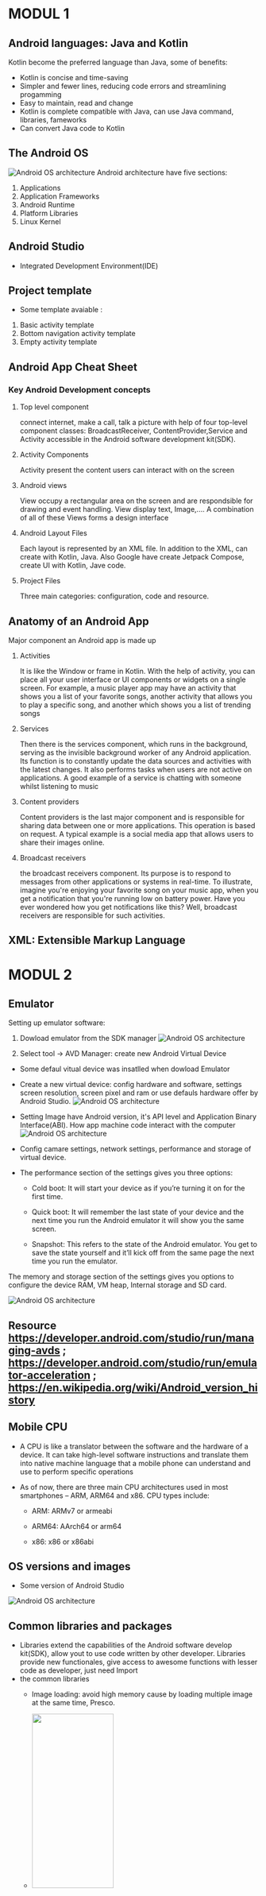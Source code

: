 # **MODUL 1**
## **Android languages: Java and Kotlin**
Kotlin become the preferred language than Java, some of benefits:
- Kotlin is concise and time-saving 
- Simpler and fewer lines, reducing code errors and streamlining progamming
- Easy to maintain, read and change
- Kotlin is complete compatible with Java, can use Java command, libraries, fameworks
- Can convert Java code to Kotlin
## **The Android OS**
![Android OS architecture](./image/AndroidOSarchitecture.PNG)
Android architecture have five sections:
1. Applications
2. Application Frameworks
3. Android Runtime
4. Platform Libraries
5. Linux Kernel

## **Android Studio** 
- Integrated Development Environment(IDE)
## **Project template**
- Some template avaiable : 
1. Basic activity template
2. Bottom navigation activity template
3. Empty activity template
 ## **Android App Cheat Sheet**
 ### Key Android Development concepts
 1. Top level component 
 
    connect internet, make a call, talk a picture with help of four top-level component classes: BroadcastReceiver, ContentProvider,Service and Activity accessible in the Android software development kit(SDK).
 2. Activity Components
    
    Activity present the content users can interact with on the screen
 3. Android views

    View occupy a rectangular area on the screen and are respondsible for drawing and event handling. View display text, Image,.... A combination of all of these Views forms a design interface     
 4. Android Layout Files

    Each layout is represented by an XML file. In addition to the XML, can create with Kotlin, Java. Also Google have create Jetpack Compose, create UI with Kotlin, Jave code.
 5. Project Files

    Three main categories: configuration, code and resource.
## **Anatomy of an Android App**
 Major component an Android app is made up
1. Activities
    
    It is like the Window or frame in Kotlin. With the help of activity, you can place all your user interface or UI components or widgets on a single screen. For example, a music player app may have an activity that shows you a list of your favorite songs, another activity that allows you to play a specific song, and another which shows you a list of trending songs
2. Services

    Then there is the services component, which runs in the background, serving as the invisible background worker of any Android application. Its function is to constantly update the data sources and activities with the latest changes. It also performs tasks when users are not active on applications. A good example of a service is chatting with someone whilst listening to music
3. Content providers
    
    Content providers is the last major component and is responsible for sharing data between one or more applications. This operation is based on request. A typical example is a social media app that allows users to share their images online.   
4. Broadcast receivers

    the broadcast receivers component. Its purpose is to respond to messages from other applications or systems in real-time. To illustrate, imagine you're enjoying your favorite song on your music app, when you get a notification that you're running low on battery power. Have you ever wondered how you get notifications like this? Well, broadcast receivers are responsible for such activities.
## **XML: Extensible Markup Language**


# **MODUL 2**
## **Emulator**
Setting up emulator software:
1. Dowload emulator from the SDK manager 
    ![Android OS architecture](./image/installEmulator.PNG)  
 

2. Select tool -> AVD Manager: create new Android Virtual Device
- Some defaul vitual device was insatlled when dowload Emulator
- Create a new virtual device: config hardware and software, settings screen resolution, screen pixel and ram or use defauls hardware offer by Android Studio.
![Android OS architecture](./image/deviceDefaulAndroidStudioOffer.PNG)

- Setting Image have Android version, it's API level and Application Binary Interface(ABI). How app machine code interact with the computer 
![Android OS architecture](./image/SettingImageAndroidversionforEmulator.PNG)
- Config camare settings, network settings, performance and storage of virtual device.
- The performance section of the settings gives you three options:

    + Cold boot: It will start your device as if you’re turning it on for the first time.

    + Quick boot: It will remember the last state of your device and the next time you run the Android emulator it will show you the same screen.

    + Snapshot: This refers to the state of the Android emulator. You get to save the state yourself and it’ll kick off from the same page the next time you run the emulator.

The memory and storage section of the settings gives you options to configure the device RAM, VM heap, Internal storage and SD card.

![Android OS architecture](./image/ConfigHardwareEmulator.PNG)
 ## Resource https://developer.android.com/studio/run/managing-avds ; https://developer.android.com/studio/run/emulator-acceleration ; https://en.wikipedia.org/wiki/Android_version_history
## **Mobile CPU**
- A CPU is like a translator between the software and the hardware of a device. It can take high-level software instructions and translate them into native machine language that a mobile phone can understand and use to perform specific operations
- As of now, there are three main CPU architectures used in most smartphones – ARM, ARM64 and x86. CPU types include:

    - ARM: ARMv7 or armeabi

    - ARM64: AArch64 or arm64

    - x86: x86 or x86abi
## **OS versions and images**
- Some version of Android Studio

![Android OS architecture](./image/SomeAndroidVesion.PNG)

## **Common libraries and packages**
- Libraries extend the capabilities of the Android software develop kit(SDK), allow yout to use code written by other developer. Libraries provide new functionales, give access to awesome functions with lesser code as developer, just need Import
- the common libraries
    + Image loading: avoid high memory cause by loading multiple image at the same time, Presco.
    + <img src="./image/ImageLoadingLibFresco.PNG"  width="60%" height="30%">

    + Videos: Displaying videos is usually a daunting task for developers during development. Without the use of a library, the processes and details to take care of can be too numerous to handle, ExoPlayer.
    + <img src="./image/VideoLibExoplayer.PNG"  width="60%" height="30%">

    + Networking:Nowadays, virtually every mobile app needs some sort of network communication to perform one function or another. Fortunately, there are incredible networking libraries available to help you optimize this process, Retrofit.
    + <img src="./image/NetWorkLibRetrofit.PNG"  width="60%" height="30%">
    



